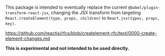 This package is intended to eventually replace the current `@babel/plugin-transform-react-jsx`, changing the JSX transform from targeting `React.createElement(type, props, children)` to `React.jsx(types, props, key)`. 

https://github.com/reactjs/rfcs/blob/createlement-rfc/text/0000-create-element-changes.md

**This is experimental and not intended to be used directly.**
